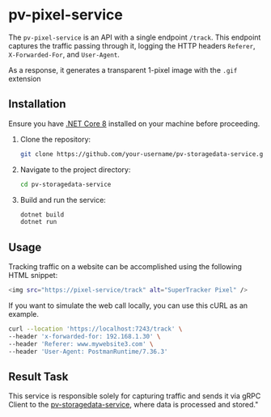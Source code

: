 # pv-pixel-service

The `pv-pixel-service` is an API with a single endpoint `/track`. This endpoint captures the traffic passing through it, logging the HTTP headers `Referer`, `X-Forwarded-For`, and `User-Agent`.

As a response, it generates a transparent 1-pixel image with the `.gif` extension

## Installation

Ensure you have [.NET Core 8](https://dotnet.microsoft.com/download/dotnet/8.0) installed on your machine before proceeding.

1. Clone the repository:

   ```bash
   git clone https://github.com/your-username/pv-storagedata-service.git
   ````
2. Navigate to the project directory:

   ```bash
   cd pv-storagedata-service
   ````
3. Build and run the service:

   ```bash
   dotnet build
   dotnet run
   ````

## Usage

Tracking traffic on a website can be accomplished using the following HTML snippet:
```bash
<img src="https://pixel-service/track" alt="SuperTracker Pixel" />
```

If you want to simulate the web call locally, you can use this cURL as an example.
```bash
curl --location 'https://localhost:7243/track' \
--header 'x-forwarded-for: 192.168.1.30' \
--header 'Referer: www.mywebsite3.com' \
--header 'User-Agent: PostmanRuntime/7.36.3'
```

## Result Task

This service is responsible solely for capturing traffic and sends it via gRPC Client to the [pv-storagedata-service](https://github.com/vitordarela/pv-storagedata-service), where data is processed and stored."